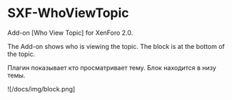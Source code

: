 # SXF-WhoViewTopic
Add-on [Who View Topic] for XenForo 2.0.

The Add-on shows who is viewing the topic. The block is at the bottom of the topic.

Плагин показывает кто просматривает тему. Блок находится в низу темы.

![/docs/img/block.png]